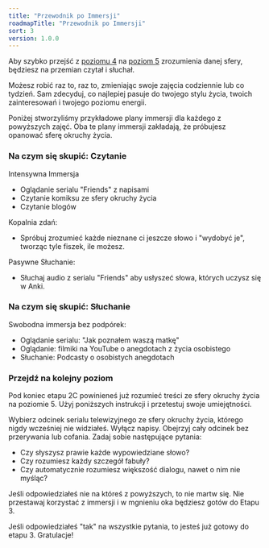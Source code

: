 ```yaml
---
title: "Przewodnik po Immersji"
roadmapTitle: "Przewodnik po Immersji"
sort: 3
version: 1.0.0
---
```


Aby szybko przejść z [poziomu 4][level-4] na [poziom 5][level-5] zrozumienia danej sfery, będziesz na przemian czytał i słuchał.

Możesz robić raz to, raz to, zmieniając swoje zajęcia codziennie lub co tydzień. Sam zdecyduj, co najlepiej pasuje do twojego stylu życia, twoich zainteresowań i twojego poziomu energii.

Poniżej stworzyliśmy przykładowe plany immersji dla każdego z powyższych zajęć. Oba te plany immersji zakładają, że próbujesz opanować sferę okruchy życia.

### Na czym się skupić: Czytanie
Intensywna Immersja
* Oglądanie serialu "Friends" z napisami
* Czytanie komiksu ze sfery okruchy życia
* Czytanie blogów

Kopalnia zdań:
* Spróbuj zrozumieć każde nieznane ci jeszcze słowo i "wydobyć je", tworząc tyle fiszek, ile możesz.

Pasywne Słuchanie:
* Słuchaj audio z serialu "Friends" aby usłyszeć słowa, których uczysz się w Anki.

### Na czym się skupić: Słuchanie
Swobodna immersja bez podpórek:
* Oglądanie serialu: "Jak poznałem waszą matkę"
* Oglądanie: filmiki na YouTube o anegdotach z życia osobistego
* Słuchanie: Podcasty o osobistych anegdotach

### Przejdź na kolejny poziom
Pod koniec etapu 2C powinieneś już rozumieć treści ze sfery okruchy życia na poziomie 5. Użyj poniższych instrukcji i przetestuj swoje umiejętności.

Wybierz odcinek serialu telewizyjnego ze sfery okruchy życia, którego nigdy wcześniej nie widziałeś. Wyłącz napisy. Obejrzyj cały odcinek bez przerywania lub cofania. Zadaj sobie następujące pytania:
* Czy słyszysz prawie każde wypowiedziane słowo?
* Czy rozumiesz każdy szczegół fabuły?
* Czy automatycznie rozumiesz większość dialogu, nawet o nim nie myśląc?

Jeśli odpowiedziałeś nie na któreś z powyższych, to nie martw się. Nie przestawaj korzystać z immersji i w mgnieniu oka będziesz gotów do Etapu 3.

Jeśli odpowiedziałeś "tak" na wszystkie pytania, to jesteś już gotowy do etapu 3. Gratulacje!

[level-4]: /simplified/stage-2/a/measure-comprehension#Level-4-Story
[level-5]: /simplified/stage-2/a/measure-comprehension#Level-5-Comfortable
